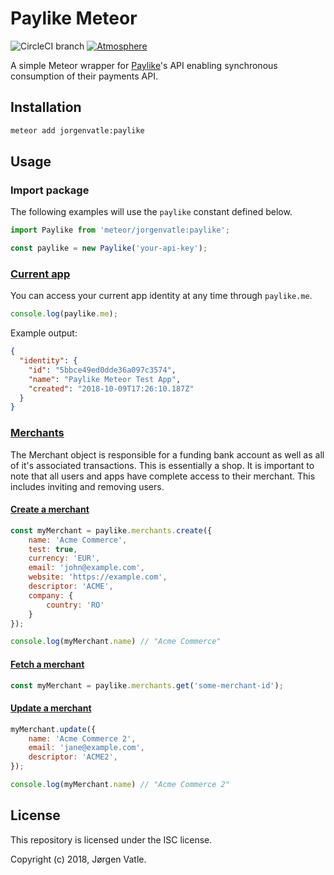 # Paylike Meteor
![CircleCI branch](https://img.shields.io/circleci/project/github/JorgenVatle/paylike-meteor/master.svg)
[![Atmosphere](https://img.shields.io/badge/atmosphere-jorgenvatle%3Apaylike-blue.svg)](https://atmospherejs.com/jorgenvatle/paylike)

A simple Meteor wrapper for [Paylike](https://paylike.io/)'s API enabling synchronous consumption of their payments API.

## Installation
```bash
meteor add jorgenvatle:paylike
```

## Usage

### Import package
The following examples will use the `paylike` constant defined below.
```js
import Paylike from 'meteor/jorgenvatle:paylike';

const paylike = new Paylike('your-api-key');
```

### [Current app](https://github.com/paylike/api-docs#fetch-current-app)
You can access your current app identity at any time through `paylike.me`.
```js
console.log(paylike.me);
```
Example output:
```json
{
  "identity": {
    "id": "5bbce49ed0dde36a097c3574",
    "name": "Paylike Meteor Test App",
    "created": "2018-10-09T17:26:10.187Z"
  }
}
```

### [Merchants](https://github.com/paylike/api-docs#merchants)
The Merchant object is responsible for a funding bank account as well as all of it's associated transactions. This is
essentially a shop. It is important to note that all users and apps have complete access to their merchant. This
includes inviting and removing users.

#### [Create a merchant](https://github.com/paylike/api-docs#create-a-merchant)
```js
const myMerchant = paylike.merchants.create({
    name: 'Acme Commerce',
    test: true,
    currency: 'EUR',
    email: 'john@example.com',
    website: 'https://example.com',
    descriptor: 'ACME',
    company: {
        country: 'RO'
    }
});

console.log(myMerchant.name) // "Acme Commerce"
```

#### [Fetch a merchant](https://github.com/paylike/api-docs#fetch-a-merchant)
```js
const myMerchant = paylike.merchants.get('some-merchant-id');
```

#### [Update a merchant](https://github.com/paylike/api-docs#update-a-merchant)
```js
myMerchant.update({
    name: 'Acme Commerce 2',
    email: 'jane@example.com',
    descriptor: 'ACME2',
});

console.log(myMerchant.name) // "Acme Commerce 2"
```

## License
This repository is licensed under the ISC license.

Copyright (c) 2018, Jørgen Vatle.